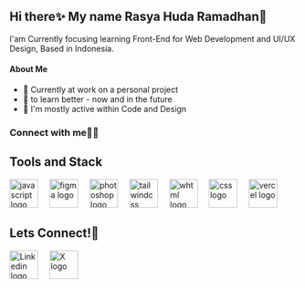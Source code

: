## Hi there✨ My name Rasya Huda Ramadhan👋

I'am Currently focusing learning Front-End for Web Development and UI/UX Design, 
Based in Indonesia.


#### About Me

- 🔭 Currently at work on a personal project
- 🌱 to learn better - now and in the future
- 💬 I'm mostly active within Code and Design
<h3 align="left">Connect with me🧑‍💻</h3>
<p align="left">
</p>



<h2>Tools and Stack</h2>
<div align="left">
  <img src="https://skillicons.dev/icons?i=js" height="50" alt="javascript logo"  />
  <img width="12" />
  <a href="https://www.figma.com/design/"><img src="https://skillicons.dev/icons?i=figma" height="50" alt="figma logo"  /></a>
  <img width="12" />
  <a href="https://www.adobe.com/id_id/products/photoshop.html"><img src="https://skillicons.dev/icons?i=photoshop" height="50" alt="photoshop logo"  /></a>
  <img width="12" />
  <a href="https://tailwindcss.com/"><img src="https://skillicons.dev/icons?i=tailwindcss" height="50" alt="tailwindcss logo"  /></a>
  <img width="12" />
  <img src="https://skillicons.dev/icons?i=html" height="50" alt="whtml logo"  />
  <img width="12" />
  <img src="https://skillicons.dev/icons?i=css" height="50" alt="css logo"  />
  <img width="12" />
  <img src="https://skillicons.dev/icons?i=vercel" height="50" alt="vercel logo"  />
  <img width="12" />
</div>


<h2>Lets Connect!🤞</h2>
<div align="left">
   <a href="https://www.linkedin.com/in/rasya-huda-ramadhan-8550982a3/"><img src="https://skillicons.dev/icons?i=linkedin" height="50" alt="Linkedin logo"  /></a>
  <img width="12" />
  <a href="https://x.com/seventyash"><img src="https://skillicons.dev/icons?i=twitter" height="50" alt="X logo"  /></a>
  <img width="12" />
</div>
